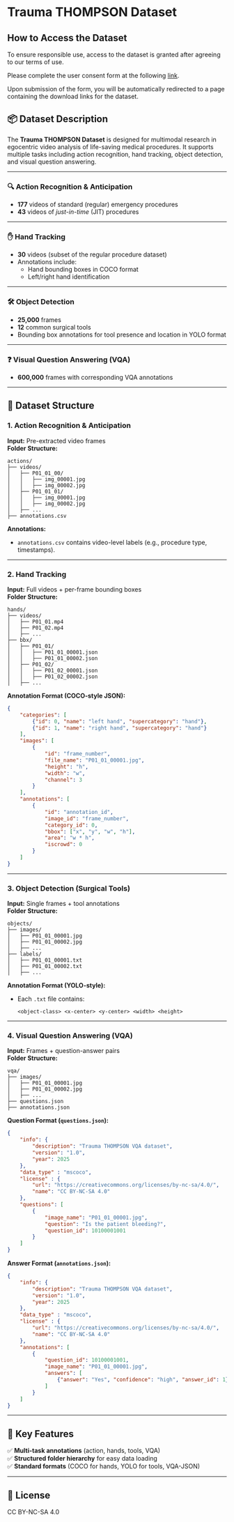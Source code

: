 # Trauma THOMPSON Dataset

## How to Access the Dataset

To ensure responsible use, access to the dataset is granted after agreeing to our terms of use.

Please complete the user consent form at the following [link](https://docs.google.com/forms/d/e/1FAIpQLSeWBzYkKBzAS5U1TwFMZDfauEgXvioega9-qtuXDbzJQ5glTQ/viewform?usp=dialog). 

Upon submission of the form, you will be automatically redirected to a page containing the download links for the dataset.

## 📦 Dataset Description

The **Trauma THOMPSON Dataset** is designed for multimodal research in egocentric video analysis of life-saving medical procedures. It supports multiple tasks including action recognition, hand tracking, object detection, and visual question answering.

---

### 🔍 Action Recognition & Anticipation
- **177** videos of standard (regular) emergency procedures  
- **43** videos of *just-in-time* (JIT) procedures  

---

### ✋ Hand Tracking
- **30** videos (subset of the regular procedure dataset)  
- Annotations include:
  - Hand bounding boxes in COCO format
  - Left/right hand identification

---

### 🛠 Object Detection
- **25,000** frames  
- **12** common surgical tools
- Bounding box annotations for tool presence and location in YOLO format

---

### ❓ Visual Question Answering (VQA)
- **600,000** frames with corresponding VQA annotations  

---

## 📁 Dataset Structure  

### **1. Action Recognition & Anticipation**  
**Input:** Pre-extracted video frames  
**Folder Structure:**  
```
actions/  
├── videos/  
│   ├── P01_01_00/  
│   │   ├── img_00001.jpg  
│   │   ├── img_00002.jpg  
│   ├── P01_01_01/  
│   │   ├── img_00001.jpg  
│   │   ├── img_00002.jpg  
│   ├── ...  
├── annotations.csv  
```  
**Annotations:**  
- `annotations.csv` contains video-level labels (e.g., procedure type, timestamps).  

---

### **2. Hand Tracking**  
**Input:** Full videos + per-frame bounding boxes  
**Folder Structure:**  
```
hands/  
├── videos/  
│   ├── P01_01.mp4  
│   ├── P01_02.mp4  
│   ├── ...  
├── bbx/  
│   ├── P01_01/  
│   │   ├── P01_01_00001.json  
│   │   ├── P01_01_00002.json  
│   ├── P01_02/  
│   │   ├── P01_02_00001.json  
│   │   ├── P01_02_00002.json  
│   ├── ...  
```  
**Annotation Format (COCO-style JSON):**  
```json
{
    "categories": [
        {"id": 0, "name": "left hand", "supercategory": "hand"},
        {"id": 1, "name": "right hand", "supercategory": "hand"}
    ],
    "images": [
        {
            "id": "frame_number",
            "file_name": "P01_01_00001.jpg",
            "height": "h",
            "width": "w",
            "channel": 3
        }
    ],
    "annotations": [
        {
            "id": "annotation_id",
            "image_id": "frame_number",
            "category_id": 0, 
            "bbox": ["x", "y", "w", "h"],
            "area": "w * h",
            "iscrowd": 0
        }
    ]
}
```

---

### **3. Object Detection (Surgical Tools)**  
**Input:** Single frames + tool annotations  
**Folder Structure:**  
```
objects/  
├── images/  
│   ├── P01_01_00001.jpg  
│   ├── P01_01_00002.jpg  
│   ├── ...  
├── labels/  
│   ├── P01_01_00001.txt  
│   ├── P01_01_00002.txt 
│   ├── ...  
```  
**Annotation Format (YOLO-style):**  
- Each `.txt` file contains:  
  ```
  <object-class> <x-center> <y-center> <width> <height>
  ```

---

### **4. Visual Question Answering (VQA)**  
**Input:** Frames + question-answer pairs  
**Folder Structure:**  
```
vqa/  
├── images/  
│   ├── P01_01_00001.jpg  
│   ├── P01_01_00002.jpg  
│   ├── ...  
├── questions.json  
├── annotations.json  
```  

**Question Format (`questions.json`):**  
```json
{
    "info": {
        "description": "Trauma THOMPSON VQA dataset",
        "version": "1.0",
        "year": 2025
    },
    "data_type" : "mscoco",
    "license" : {
        "url": "https://creativecommons.org/licenses/by-nc-sa/4.0/",
        "name": "CC BY-NC-SA 4.0"
    },
    "questions": [
        {
            "image_name": "P01_01_00001.jpg",
            "question": "Is the patient bleeding?",
            "question_id": 10100001001
        }
    ]
}
```

**Answer Format (`annotations.json`):**  
```json
{
    "info": {
        "description": "Trauma THOMPSON VQA dataset",
        "version": "1.0",
        "year": 2025
    },
    "data_type" : "mscoco",
    "license" : {
        "url": "https://creativecommons.org/licenses/by-nc-sa/4.0/",
        "name": "CC BY-NC-SA 4.0"
    },
    "annotations": [
        {
            "question_id": 10100001001,
            "image_name": "P01_01_00001.jpg",
            "answers": [
                {"answer": "Yes", "confidence": "high", "answer_id": 1}
            ]
        }
    ]
}
```

---

## 📌 Key Features  
✅ **Multi-task annotations** (action, hands, tools, VQA)  
✅ **Structured folder hierarchy** for easy data loading  
✅ **Standard formats** (COCO for hands, YOLO for tools, VQA-JSON)  

---

## 📜 License  

CC BY-NC-SA 4.0